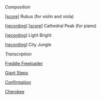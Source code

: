 _Composition_

<a href="https://amahadevan99.github.io/files/website_music/rubus_violin_viola.pdf"> [score]</a> Rubus (for violin and viola)

<a href="https://www.youtube.com/watch?v=UhhYJ2zSoyw"> [recording]</a> <a href="https://amahadevan99.github.io/files/website_music/cathedral_peak_full.pdf"> [score]</a> Cathedral Peak (for piano)

<a href="https://www.youtube.com/watch?v=EyAY5vU0z98"> [recording]</a> Light Bright

<a href="https://www.youtube.com/watch?v=HJV9wWiDl7w"> [recording]</a> City Jungle

_Transcription_

<a href="https://amahadevan99.github.io/files/website_music/freddie_freeloader.pdf"> Freddie Freeloader</a>

<a href="https://amahadevan99.github.io/files/website_music/giant_steps.pdf"> Giant Steps</a>

<a href="https://amahadevan99.github.io/files/website_music/confirmation.pdf"> Confirmation</a>

<a href="https://amahadevan99.github.io/files/website_music/cherokee.pdf"> Cherokee</a>
